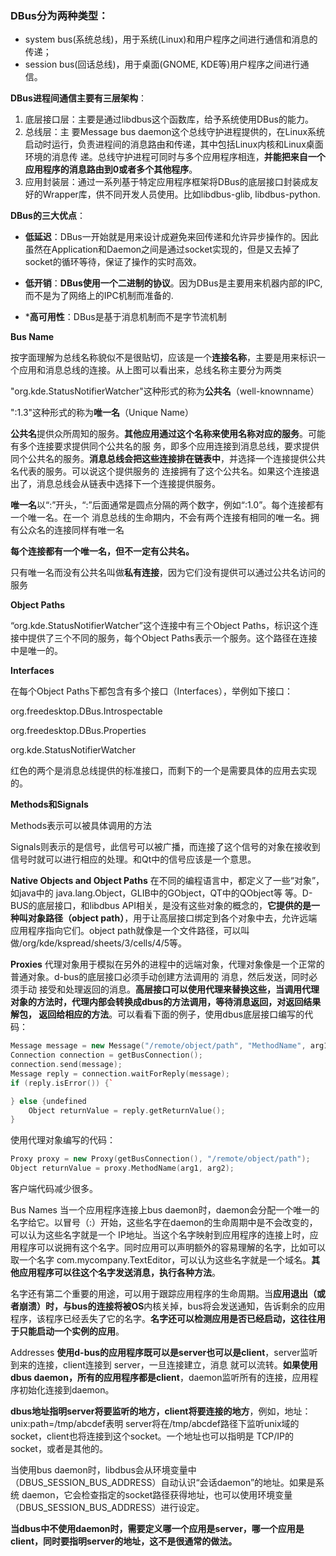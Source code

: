 ### DBus分为两种类型：

-   system bus(系统总线)，用于系统(Linux)和用户程序之间进行通信和消息的传递；
-   session bus(回话总线)，用于桌面(GNOME, KDE等)用户程序之间进行通信。

**DBus进程间通信主要有三层架构**：

1. 底层接口层：主要是通过libdbus这个函数库，给予系统使用DBus的能力。 
2. 总线层：主 要Message bus daemon这个总线守护进程提供的，在Linux系统启动时运行，负责进程间的消息路由和传递，其中包括Linux内核和Linux桌面环境的消息传 递。总线守护进程可同时与多个应用程序相连，**并能把来自一个应用程序的消息路由到0或者多个其他程序**。 
3. 应用封装层：通过一系列基于特定应用程序框架将DBus的底层接口封装成友好的Wrapper库，供不同开发人员使用。比如libdbus-glib, libdbus-python.

**DBus的三大优点**：

- **低延迟**：DBus一开始就是用来设计成避免来回传递和允许异步操作的。因此虽然在Application和Daemon之间是通过socket实现的，但是又去掉了socket的循环等待，保证了操作的实时高效。

- **低开销**：**DBus使用一个二进制的协议**。因为DBus是主要用来机器内部的IPC,而不是为了网络上的IPC机制而准备的.

- ***高可用性**：DBus是基于消息机制而不是字节流机制

**Bus Name**

按字面理解为总线名称貌似不是很贴切，应该是一个**连接名称**，主要是用来标识一个应用和消息总线的连接。从上图可以看出来，总线名称主要分为两类

"org.kde.StatusNotifierWatcher"这种形式的称为**公共名**（well-knownname）

":1.3"这种形式的称为**唯一名**（Unique Name）

**公共名**提供众所周知的服务。**其他应用通过这个名称来使用名称对应的服务**。可能有多个连接要求提供同个公共名的服 务，即多个应用连接到消息总线，要求提供同个公共名的服务。**消息总线会把这些连接排在链表中**，并选择一个连接提供公共名代表的服务。可以说这个提供服务的 连接拥有了这个公共名。如果这个连接退出了，消息总线会从链表中选择下一个连接提供服务。

**唯一名**以“:”开头，“:”后面通常是圆点分隔的两个数字，例如“:1.0”。每个连接都有一个唯一名。在一个 消息总线的生命期内，不会有两个连接有相同的唯一名。拥有公众名的连接同样有唯一名

**每个连接都有一个唯一名，但不一定有公共名。**

只有唯一名而没有公共名叫做**私有连接**，因为它们没有提供可以通过公共名访问的服务

**Object Paths**

“org.kde.StatusNotifierWatcher”这个连接中有三个Object Paths，标识这个连接中提供了三个不同的服务，每个Object Paths表示一个服务。这个路径在连接中是唯一的。

**Interfaces**

在每个Object Paths下都包含有多个接口（Interfaces），举例如下接口：

org.freedesktop.DBus.Introspectable

org.freedesktop.DBus.Properties

org.kde.StatusNotifierWatcher

红色的两个是消息总线提供的标准接口，而剩下的一个是需要具体的应用去实现的。

**Methods和Signals**

Methods表示可以被具体调用的方法

Signals则表示的是信号，此信号可以被广播，而连接了这个信号的对象在接收到信号时就可以进行相应的处理。和Qt中的信号应该是一个意思。

**Native Objects and Object Paths**
在不同的编程语言中，都定义了一些“对象”，如java中的 java.lang.Object，GLIB中的GObject，QT中的QObject等 等。D-BUS的底层接口，和libdbus API相关，是没有这些对象的概念的，**它提供的是一种叫对象路径（object path）**，用于让高层接口绑定到各个对象中去，允许远端应用程序指向它们。object path就像是一个文件路径，可以叫做/org/kde/kspread/sheets/3/cells/4/5等。

**Proxies**
代理对象用于模拟在另外的进程中的远端对象，代理对象像是一个正常的普通对象。d-bus的底层接口必须手动创建方法调用的 消息，然后发送，同时必须手动 接受和处理返回的消息。**高层接口可以使用代理来替换这些，当调用代理对象的方法时，代理内部会转换成dbus的方法调用，等待消息返回，对返回结果解包， 返回给相应的方法**。可以看看下面的例子，使用dbus底层接口编写的代码：

```c++
Message message = new Message("/remote/object/path", "MethodName", arg1, arg2);
Connection connection = getBusConnection();
connection.send(message);
Message reply = connection.waitForReply(message);
if (reply.isError()) {`

} else {undefined
	Object returnValue = reply.getReturnValue();
}
```

使用代理对象编写的代码：

```c++
Proxy proxy = new Proxy(getBusConnection(), "/remote/object/path");
Object returnValue = proxy.MethodName(arg1, arg2);
```

客户端代码减少很多。

Bus Names
当一个应用程序连接上bus daemon时，daemon会分配一个唯一的名字给它。以冒号（:）开始，这些名字在daemon的生命周期中是不会改变的，可以认为这些名字就是一个 IP地址。当这个名字映射到应用程序的连接上时，应用程序可以说拥有这个名字。同时应用可以声明额外的容易理解的名字，比如可以取一个名字 com.mycompany.TextEditor，可以认为这些名字就是一个域名。**其他应用程序可以往这个名字发送消息，执行各种方法**。

名字还有第二个重要的用途，可以用于跟踪应用程序的生命周期。当**应用退出（或者崩溃）时，与bus的连接将被OS**内核关掉，bus将会发送通知，告诉剩余的应用程序，该程序已经丢失了它的名字。**名字还可以检测应用是否已经启动，这往往用于只能启动一个实例的应用**。

Addresses
**使用d-bus的应用程序既可以是server也可以是client**，server监听到来的连接，client连接到 server，一旦连接建立，消息 就可以流转。**如果使用dbus daemon，所有的应用程序都是client**，daemon监听所有的连接，应用程序初始化连接到daemon。

**dbus地址指明server将要监听的地方，client将要连接的地方**，例如，地址：unix:path=/tmp/abcdef表明 server将在/tmp/abcdef路径下监听unix域的socket，client也将连接到这个socket。一个地址也可以指明是 TCP/IP的socket，或者是其他的。

当使用bus daemon时，libdbus会从环境变量中（DBUS_SESSION_BUS_ADDRESS）自动认识“会话daemon”的地址。如果是系统 daemon，它会检查指定的socket路径获得地址，也可以使用环境变量（DBUS_SESSION_BUS_ADDRESS）进行设定。

**当dbus中不使用daemon时，需要定义哪一个应用是server，哪一个应用是client，同时要指明server的地址，这不是很通常的做法。**
